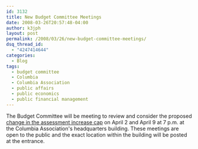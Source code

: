 ```yaml
---
id: 3132
title: New Budget Committee Meetings
date: 2008-03-26T20:57:48-04:00
author: k3jph
layout: post
permalink: /2008/03/26/new-budget-committee-meetings/
dsq_thread_id:
  - "4247414644"
categories:
  - Blog
tags:
  - budget committee
  - Columbia
  - Columbia Association
  - public affairs
  - public economics
  - public financial management
---
```


The Budget Committee will be meeting to review and consider the proposed [change in the assessment increase cap](https://jameshoward.us/2008/03/05/ca-budget-committee-called-back/) on April 2 and April 9 at 7 p.m. at the Columbia Association's headquarters building.  These meetings are open to the public and the exact location within the building will be posted at the entrance.

